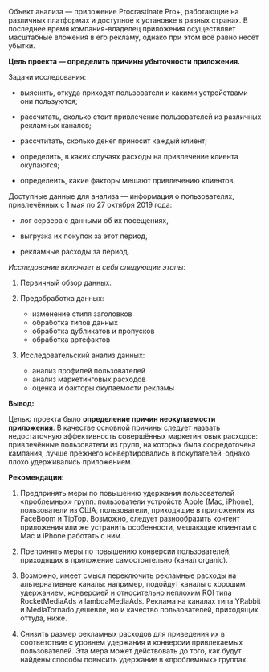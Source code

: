 Объект анализа — приложение Procrastinate Pro+, работающие на различных платформах и доступное к установке в разных странах. В последнее время компания-владелец приложения осуществляет масштабные вложения в его рекламу, однако при этом всё равно несёт убытки.

**Цель проекта — определить причины убыточности приложения.**

Задачи исследования:

* выяснить, откуда приходят пользователи и какими устройствами они пользуются;

* рассчитать, сколько стоит привлечение пользователей из различных рекламных каналов;

* рассчтитать, сколько денег приносит каждый клиент;

* определить, в каких случаях расходы на привлечение клиента окупаются;

* определеить, какие факторы мешают привлечению клиентов.

Доступные данные для анализа — информация о пользователях, привлечённых с 1 мая по 27 октября 2019 года:

* лог сервера с данными об их посещениях,

* выгрузка их покупок за этот период,

* рекламные расходы за период.

*Исследование включает в себя следующие этапы:*

1. Первичный обзор данных.


2. Предобработка данных:
    * изменение стиля заголовков
    * обработка типов данных
    * обработка дубликатов и пропусков
    * обработка артефактов
    
    
3. Исследовательский анализ данных:
    * анализ профилей пользователей
    * анализ маркетинговых расходов
    * оценка и факторы окупаемости рекламы

**Вывод:**

Целью проекта было **определение причин неокупаемости приложения**. В качестве основной причины следует назвать недостаточную эффективность совершённых маркетинговых расходов: привлечённые пользователи из групп, на которых была сосредоточена кампания, лучше прежнего конвертировались в покупателей, однако плохо удерживались приложением.

**Рекомендации:**

1. Предпринять меры по повышению удержания пользователей «проблемных» групп: пользователи устройств Apple (Mac, iPhone), пользователи из США, пользователи, приходящие в приложения из FaceBoom и TipTop. Возможно, следует разнообразить контент приложения или же устранить особенности, мешающие клиентам с Mac и iPhone работать с ним.


2. Препринять меры по повышению конверсии пользователей, приходящих в приложение самостоятельно (канал organic).


3. Возможно, имеет смысл переключить рекламные расходы на альтернативные каналы: например, подойдут каналы с хорошим удержанием, конверсией и относительно неплохим ROI типа RocketMediaAds и lambdaMediaAds. Реклама на каналах типа YRabbit и MediaTornado дешевле, но и качество пользователей, приходящих оттуда, ниже. 


4. Снизить размер рекламных расходов для приведения их в соответствие с уровнем удержания и конверсии привлекаемых пользователей. Эта мера может действовать до того, как будут найдены способы повысить удержание в «проблемных» группах.
